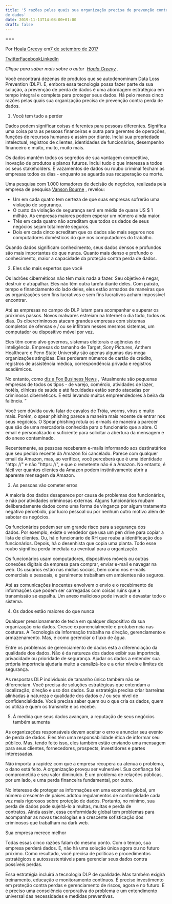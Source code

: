 ```yaml
---
title: '5 razões pelas quais sua organização precisa de prevenção contra perda
de dados'
date: 2019-11-13T14:08:00+01:00
draft: false
---
```


  

===

Por [Hoala Greevy](https://www.dataversity.net/author/hoala-greevy/) em[7 de setembro de 2017](https://www.dataversity.net/5-reasons-organization-needs-data-loss-prevention/)

[Twitter](https://www.dataversity.net/#twitter "Twitter")[Facebook](https://www.dataversity.net/#facebook "Facebook")[LinkedIn](https://www.dataversity.net/#linkedin "LinkedIn")[](https://www.dataversity.net/#facebook "Facebook")[](https://www.dataversity.net/#linkedin "LinkedIn")

_Clique para saber mais sobre o autor  [Hoala Greevy](http://www.dataversity.net/contributors/hoala-greevy/) ._

Você encontrará dezenas de produtos que se autodenominam Data Loss Prevention (DLP). E, embora essa tecnologia possa fazer parte da sua solução, a prevenção de perda de dados é uma abordagem estratégica em tempo integral e completa para proteger seus dados. Há pelo menos cinco razões pelas quais sua organização precisa de prevenção contra perda de dados.

1.  Você tem tudo a perder

Dados podem significar coisas diferentes para pessoas diferentes. Significa uma coisa para as pessoas financeiras e outra para gerentes de operações, funções de recursos humanos e assim por diante. Inclui sua propriedade intelectual, registros de clientes, identidades de funcionários, desempenho financeiro e muito, muito, muito mais.

Os dados mantêm todos os segredos de sua vantagem competitiva, inovação de produtos e planos futuros. Inclui tudo o que interessa a todos os seus stakeholders. E vazamentos de dados ou roubo criminal fecham as empresas todos os dias - enquanto se aguarda sua recuperação ou morte.

Uma pesquisa com 1.000 tomadores de decisão de negócios, realizada pela empresa de pesquisa [Vanson Bourne](http://www.nttcomsecurity.com/us/uploads/documentdatabase/US_Report_Risk_Value_Public_Approved_v2.pdf) , revelou:

*   Um em cada quatro tem certeza de que suas empresas sofrerão uma violação de segurança.
*   O custo da violação de segurança será em média de quase US $ 1 milhão. As empresas maiores podem esperar um número ainda maior.
*   Três em cada quatro não acreditam que todos os dados de seus negócios sejam totalmente seguros.
*   Dois em cada cinco acreditam que os dados são mais seguros nos computadores domésticos do que nos computadores do trabalho.

Quando dados significam conhecimento, seus dados densos e profundos são mais importantes do que nunca. Quanto mais denso e profundo o conhecimento, maior a capacidade da proteção contra perda de dados.

2.  Eles são mais espertos que você

Os ladrões cibernéticos não têm mais nada a fazer. Seu objetivo é negar, destruir e atrapalhar. Eles não têm outra tarefa diante deles. Com paixão, tempo e financiamento do lado deles, eles estão armados de maneiras que as organizações sem fins lucrativos e sem fins lucrativos acham impossível encontrar.

Até as empresas no campo do DLP lutam para acompanhar e superar os próximos passos. Novos malwares estreiam na Internet o dia todo, todos os dias. Os cibercriminosos atacam grandes empresas com sistemas completos de ofensas e / ou se infiltram nesses mesmos sistemas, um computador ou dispositivo móvel por vez.

Eles têm como alvo governos, sistemas eleitorais e agências de inteligência. Empresas do tamanho de Target, Sony Pictures, Anthem Healthcare e Penn State University são apenas algumas das mega organizações atingidas. Eles perderam números de cartão de crédito, registros de assistência médica, correspondência privada e registros acadêmicos.

No entanto, como [diz a Fox Business News](http://www.foxbusiness.com/features/2016/04/27/cyber-attacks-on-small-businesses-on-rise.html) , “Atualmente são pequenas empresas de todos os tipos - de varejo, comércio, atividades de lazer, hotéis, clínicas de saúde e até faculdades estão sendo atacadas por criminosos cibernéticos. E está levando muitos empreendedores à beira da falência. ”

Você sem dúvida ouviu falar de cavalos de Tróia, worms, vírus e muito mais. Porém, o spear phishing parece a maneira mais recente de entrar nos seus negócios. O Spear phishing rotula os e-mails de maneira a parecer que são de uma mercadoria conhecida para o funcionário que a abre. O email é personalizado o suficiente para solicitar a abertura da mensagem e do anexo contaminado.

Recentemente, as pessoas receberam e-mails informando aos destinatários que seu pedido recente da Amazon foi cancelado. Parece com qualquer email da Amazon, mas, ao verificar, você perceberá que é uma identidade "http: //" e não "https: //", e que o remetente não é a Amazon. No entanto, é fácil ver quantos clientes da Amazon podem instintivamente abrir a aparente mensagem da Amazon.

3.  As pessoas vão cometer erros

A maioria dos dados desaparece por causa de problemas dos funcionários, e não por atividades criminosas externas. Alguns funcionários roubam deliberadamente dados como uma forma de vingança por algum tratamento negativo percebido, por lucro pessoal ou por nenhum outro motivo além de sabotar os negócios.

Os funcionários podem ser um grande risco para a segurança dos dados. Por exemplo, existe o vendedor que usa um pen drive para copiar a lista de clientes. Ou, há o funcionário de RH que rouba a identificação dos funcionários. Depois, há o desenhista que copia uma planta. Todo esse roubo significa perda imediata ou eventual para a organização.

Os funcionários usam computadores, dispositivos móveis ou outras conexões digitais da empresa para comprar, enviar e-mail e navegar na web. Os usuários estão nas mídias sociais, bem como nos e-mails comerciais e pessoais, e geralmente trabalham em ambientes não seguros.

Até as comunicações inocentes envolvem o envio e o recebimento de informações que podem ser carregadas com coisas ruins que a transmissão se espalha. Um anexo malicioso pode invadir e devastar todo o sistema.

4.  Os dados estão maiores do que nunca

Qualquer pressionamento de tecla em qualquer dispositivo da sua organização cria dados. Cresce exponencialmente e protuberncia nas costuras. A Tecnologia da Informação trabalha na direção, gerenciamento e armazenamento. Mas, é como gerenciar o fluxo de água.

Entre os problemas de gerenciamento de dados está a diferenciação da qualidade dos dados. Não é da natureza dos dados exibir sua importncia, privacidade ou prioridade de segurança. Ajudar os dados a entender sua própria importncia ajudaria muito a canalizá-los e a criar níveis e limites de segurança.

As respostas DLP individuais de tamanho único também não se diferenciam. Você precisa de soluções estratégicas que entendam a localização, direção e uso dos dados. Sua estratégia precisa criar barreiras alinhadas à natureza e qualidade dos dados e / ou seu nível de confidencialidade. Você precisa saber quem ou o que cria os dados, quem os utiliza e quem os transmite e os recebe.

5.  À medida que seus dados avançam, a reputação de seus negócios também aumenta

As organizações responsáveis ​​devem aceitar o erro e anunciar seu evento de perda de dados. Eles têm uma responsabilidade ética de informar seu público. Mas, tendo feito isso, eles também estão enviando uma mensagem para seus clientes, fornecedores, prospects, investidores e partes interessadas.

Não importa a rapidez com que a empresa recupera ou atenua o problema, o dano está feito. A organização provou ser vulnerável. Sua confiança foi comprometida e seu valor diminuído. É um problema de relações públicas, por um lado, e uma perda financeira fundamental, por outro.

No interesse de proteger as informações em uma economia global, um número crescente de países adotou regulamentos de conformidade cada vez mais rigorosos sobre proteção de dados. Portanto, no mínimo, sua perda de dados pode sujeitá-lo a multas, multas e perda de contratos. Ainda assim, essa conformidade global tem problemas para acompanhar as novas tecnologias e a crescente sofisticação dos criminosos que trabalham na dark web.

Sua empresa merece melhor

Todas essas cinco razões falam do mesmo ponto. Com o tempo, sua empresa perderá dados. E, não há uma solução única agora ou no futuro próximo. Como resultado, você precisa de políticas e procedimentos estratégicos e autossustentáveis ​​para gerenciar seus dados contra possíveis perdas.

Essa estratégia incluirá a tecnologia DLP de qualidade. Mas também exigirá treinamento, educação e monitoramento contínuos. É preciso investimento em proteção contra perdas e gerenciamento de riscos, agora e no futuro. E é preciso uma consciência corporativa do problema e um entendimento universal das necessidades e medidas preventivas.